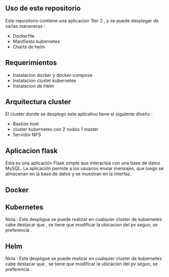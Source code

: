 ## Uso de este repositorio

Este repositorio contiene una aplicacion Tter 2 , y se puede desplegar de varias mananeras :

- Dockerfile
- Manifiesto kubernetes
- Charts de helm

## Requerimientos

- Instalacion docker y docker-compose
- Instalacion cluster kubernetes
- Instalacion de Helm

## Arquitectura cluster

El cluster donde se desplego este aplicativo tiene el siguiente diseño :

- Bastion host
- cluster kubernetes con 2 nodos 1 master
- Servidor NFS 
  
## Aplicacion flask 

Esta es una aplicación Flask simple que interactúa con una base de datos MySQL. La aplicación permite a los usuarios enviar mensajes, que luego se almacenan en la base de datos y se muestran en la interfaz.

## Docker
## Kubernetes

Nota : Este despligue se puede realizar en cualquier cluster de kubernetes cabe destacar que , se tiene que modificar la ubicacion del pv segun, se preferencia .

## Helm

Nota : Este despligue se puede realizar en cualquier cluster de kubernetes cabe destacar que , se tiene que modificar la ubicacion del pv segun, se preferencia .

